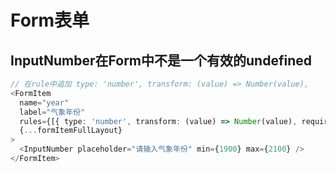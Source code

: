 # Form表单

## InputNumber在Form中不是一个有效的undefined
```typescript jsx
// 在rule中追加 type: 'number', transform: (value) => Number(value),
<FormItem 
  name="year" 
  label="气象年份" 
  rules={[{ type: 'number', transform: (value) => Number(value), required: true, label: '气象文件' }]} 
  {...formItemFullLayout}
>
  <InputNumber placeholder="请输入气象年份" min={1900} max={2100} />
</FormItem>
```

